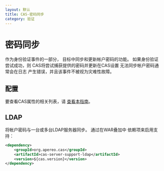 ```yaml
---
layout: 默认
title: CAS-密码同步
category: 验证
---
```


# 密码同步

作为身份验证事件的一部分， 目标中同步和更新帐户密码的功能。 如果身份验证尝试成功，则 CAS将尝试捕获提供的密码并更新在CAS设置 无法同步帐户密码通常会在日志 产生错误，并且该事件不被视为灾难性故障。

## 配置

要查看CAS属性的相关列表，请 [查看本指南](../configuration/Configuration-Properties.html#password-synchronization)。

## LDAP

将帐户密码与一台或多台LDAP服务器同步。 通过在WAR叠加中 依赖项来启用支持：

```xml
<dependency>
    <groupId>org.apereo.cas</groupId>
    <artifactId>cas-server-support-ldap</artifactId>
    <version>${cas.version}</version>
</dependency>
```
